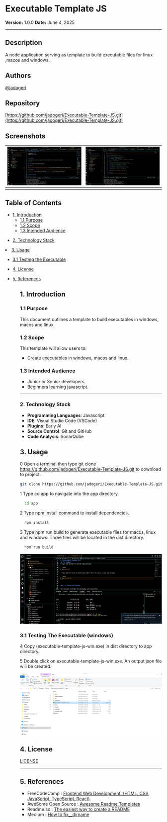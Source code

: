 # **Executable Template JS**

**Version:** 1.0.0
**Date:** June 4, 2025

---

## Description

A node application serving as template to build executable files for linux ,macos and windows.

## Authors

[@jadogeri](https://www.github.com/jadogeri)

## Repository

 [https://github.com/jadogeri/Executable-Template-JS.git](https://github.com/jadogeri/Executable-Template-JS.git)

## Screenshots

| ![Screenshot 1](assets/images/screenshot1.png) | ![screenshot 2](assets/images/screenshot2.png) |
| -------------------------------------------- | -------------------------------------------- |
|                                              |                                              |

## Table of Contents

<ul>
      <li><a href="#1-introduction">1. Introduction</a>
        <ul>
          <li><a href="#11-purpose">1.1 Purpose</a> </li>
          <li><a href="#12-scope">1.2 Scope</a> </li>
          <li><a href="#13-intended-audience">1.3 Intended Audience</a> </li>
        </ul>
      </li>
    </ul>
    <ul>
      <li><a href="#2-technology-stack">2. Technology Stack</a>
      </li>
    </ul>
        <li><a href="#3-usage">3. Usage</a> </li>
        <ul>
          <li><a href="#31-testing-the-executable-windows">3.1 Testing the Executable</a> </li>
        </ul>
    <ul>  
        <li><a href="#4-license">4. License</a>
        </li>
    </ul> 
    <ul> 
        <li><a href="#5-references">5. References</a>
        </li>
    <ul>

## **1. Introduction**

### **1.1 Purpose**

This document outlines a template to build executables in windows, macos and linux.

### **1.2 Scope**

This template will allow users to:

- Create executables in windows, macos and linux.

### **1.3 Intended Audience**

- Junior or Senior developers.
- Beginners learning javascript.

---

### **2. Technology Stack**

- **Programming Languages**: Javascript
- **IDE**: Visual Studio Code (VSCode)
- **Plugins**: Early AI
- **Source Control**: Git and GitHub
- **Code Analysis**: SonarQube

## **3. Usage**

0 Open a terminal then type git clone https://github.com/jadogeri/Executable-Template-JS.git
to download to project.

```bash
git clone https://github.com/jadogeri/Executable-Template-JS.git

```

1 Type cd app to navigate into the app directory.

```bash
  cd app
```

2 Type npm install command to install dependencies.

```bash
  npm install 
```
3 Type npm run build to generate executable files for macos, linux and windows.
Three files will be located in the dist directory.

```bash
  npm run build
```

![Screenshot 1](assets/images/build.png) 


### 3.1 Testing The Executable (windows) ###

4 Copy (executable-template-js-win.exe) in dist directory to app directory.

5 Double click on executable-template-js-win.exe. An output json file will be created.

![Screenshot 1](assets/images/test.png) 

## **4. License**

[LICENSE](/LICENSE)

---

## **5. References**

* FreeCodeCamp : [Frontend Web Development: (HTML, CSS, JavaScript, TypeScript, React)](https://www.youtube.com/watch?v=MsnQ5uepIa).
* AweSome Open Source : [Awesome Readme Templates](https://awesomeopensource.com/project/elangosundar/awesome-README-templates)
* Readme.so : [The easiest way to create a README](https://readme.so/)
* Medium : [How to fix__dirname](https://iamwebwiz.medium.com/how-to-fix-dirname-is-not-defined-in-es-module-scope-34d94a86694d)
